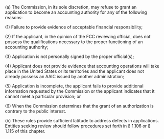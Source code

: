 (a) The Commission, in its sole discretion, may refuse to grant an application to become an accounting authority for any of the following reasons:
              

(1) Failure to provide evidence of acceptable financial responsibility;

(2) If the applicant, in the opinion of the FCC reviewing official, does not possess the qualifications necessary to the proper functioning of an accounting authority;

(3) Application is not personally signed by the proper official(s);

(4) Applicant does not provide evidence that accounting operations will take place in the United States or its territories and the applicant does not already possess an AAIC issued by another administration;

(5) Application is incomplete, the applicant fails to provide additional information requested by the Commission or the applicant indicates that it cannot meet a particular provision; or

(6) When the Commission determines that the grant of an authorization is contrary to the public interest.

(b) These rules provide sufficient latitude to address defects in applications. Entities seeking review should follow procedures set forth in § 1.106 or § 1.115 of this chapter.

